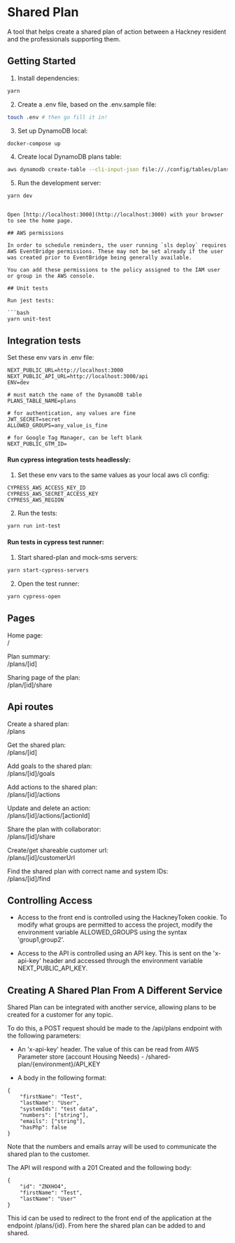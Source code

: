 # Shared Plan

A tool that helps create a shared plan of action between a Hackney resident and the professionals supporting them.

## Getting Started

1. Install dependencies:

```bash
yarn
```

2. Create a .env file, based on the .env.sample file:

```bash
touch .env # then go fill it in!
```

3. Set up DynamoDB local:

```bash
docker-compose up
```

4. Create local DynamoDB plans table:

```bash
aws dynamodb create-table --cli-input-json file://./config/tables/plans.json --endpoint-url http://localhost:8000
```

5. Run the development server:

```bash
yarn dev
```

````

Open [http://localhost:3000](http://localhost:3000) with your browser to see the home page.

## AWS permissions

In order to schedule reminders, the user running `sls deploy` requires AWS EventBridge permissions. These may not be set already if the user was created prior to EventBridge being generally available.

You can add these permissions to the policy assigned to the IAM user or group in the AWS console.

## Unit tests

Run jest tests:

```bash
yarn unit-test
````

## Integration tests

Set these env vars in .env file:

```
NEXT_PUBLIC_URL=http://localhost:3000
NEXT_PUBLIC_API_URL=http://localhost:3000/api
ENV=dev

# must match the name of the DynamoDB table
PLANS_TABLE_NAME=plans

# for authentication, any values are fine
JWT_SECRET=secret
ALLOWED_GROUPS=any_value_is_fine

# for Google Tag Manager, can be left blank
NEXT_PUBLIC_GTM_ID=
```

#### Run cypress integration tests headlessly:

1. Set these env vars to the same values as your local aws cli config:

```
CYPRESS_AWS_ACCESS_KEY_ID
CYPRESS_AWS_SECRET_ACCESS_KEY
CYPRESS_AWS_REGION
```

2. Run the tests:

```bash
yarn run int-test
```

#### Run tests in cypress test runner:

1. Start shared-plan and mock-sms servers:

```bash
yarn start-cypress-servers
```

2. Open the test runner:

```bash
yarn cypress-open
```

## Pages

Home page:  
 /

Plan summary:  
 /plans/[id]

Sharing page of the plan:  
 /plan/[id]/share

## Api routes

Create a shared plan:  
 /plans

Get the shared plan:  
 /plans/[id]

Add goals to the shared plan:  
 /plans/[id]/goals

Add actions to the shared plan:  
 /plans/[id]/actions

Update and delete an action:  
 /plans/[id]/actions/[actionId]

Share the plan with collaborator:  
 /plans/[id]/share

Create/get shareable customer url:  
 /plans/[id]/customerUrl

Find the shared plan with correct name and system IDs:  
 /plans/[id]/find

## Controlling Access

- Access to the front end is controlled using the HackneyToken cookie. To modify what groups are permitted to access the project,
  modify the environment variable ALLOWED_GROUPS using the syntax 'group1,group2'.

- Access to the API is controlled using an API key. This is sent on the 'x-api-key' header and accessed through the environment variable NEXT_PUBLIC_API_KEY.

## Creating A Shared Plan From A Different Service

Shared Plan can be integrated with another service, allowing plans to be created for a customer for any topic.

To do this, a POST request should be made to the /api/plans endpoint with the following parameters:

- An 'x-api-key' header. The value of this can be read from AWS Parameter store (account Housing Needs) - /shared-plan/{environment}/API_KEY

- A body in the following format:

```
{
    "firstName": "Test",
    "lastName": "User",
    "systemIds": "test data",
    "numbers": ["string"],
    "emails": ["string"],
    "hasPhp": false
}
```

Note that the numbers and emails array will be used to communicate the shared plan to the customer.

The API will respond with a 201 Created and the following body:

```
{
    "id": "ZNXHO4",
    "firstName": "Test",
    "lastName": "User"
}
```

This id can be used to redirect to the front end of the application at the endpoint /plans/{id}. From here the shared plan can be added to and shared.
